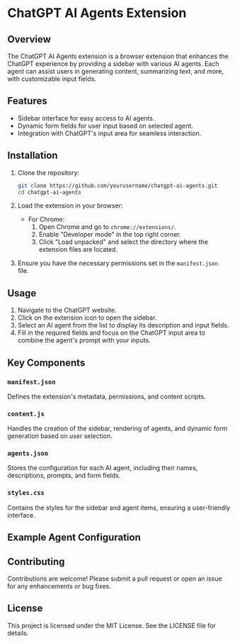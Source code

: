 # ChatGPT AI Agents Extension

## Overview

The ChatGPT AI Agents extension is a browser extension that enhances the ChatGPT experience by providing a sidebar with various AI agents. Each agent can assist users in generating content, summarizing text, and more, with customizable input fields.

## Features

-   Sidebar interface for easy access to AI agents.
-   Dynamic form fields for user input based on selected agent.
-   Integration with ChatGPT's input area for seamless interaction.

## Installation

1. Clone the repository:

    ```bash
    git clone https://github.com/yourusername/chatgpt-ai-agents.git
    cd chatgpt-ai-agents
    ```

2. Load the extension in your browser:

    - For Chrome:
        1. Open Chrome and go to `chrome://extensions/`.
        2. Enable "Developer mode" in the top right corner.
        3. Click "Load unpacked" and select the directory where the extension files are located.

3. Ensure you have the necessary permissions set in the `manifest.json` file.

## Usage

1. Navigate to the ChatGPT website.
2. Click on the extension icon to open the sidebar.
3. Select an AI agent from the list to display its description and input fields.
4. Fill in the required fields and focus on the ChatGPT input area to combine the agent's prompt with your inputs.

## Key Components

### `manifest.json`

Defines the extension's metadata, permissions, and content scripts.

### `content.js`

Handles the creation of the sidebar, rendering of agents, and dynamic form generation based on user selection.

### `agents.json`

Stores the configuration for each AI agent, including their names, descriptions, prompts, and form fields.

### `styles.css`

Contains the styles for the sidebar and agent items, ensuring a user-friendly interface.

## Example Agent Configuration

## Contributing

Contributions are welcome! Please submit a pull request or open an issue for any enhancements or bug fixes.

## License

This project is licensed under the MIT License. See the LICENSE file for details.
